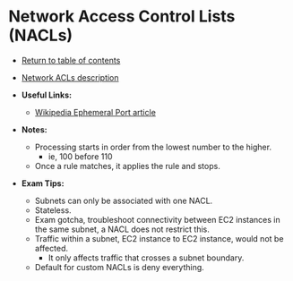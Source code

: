 # Network Access Control Lists (NACLs)

* [Return to table of contents](../../../README.md)

* [Network ACLs description](https://docs.aws.amazon.com/vpc/latest/userguide/vpc-network-acls.html)

* **Useful Links:**
  * [Wikipedia Ephemeral Port article](https://en.wikipedia.org/wiki/Ephemeral_port)

* **Notes:**
  * Processing starts in order from the lowest number to the higher.
    * ie, 100 before 110
  * Once a rule matches, it applies the rule and stops.
  
* **Exam Tips:**
  * Subnets can only be associated with one NACL.
  * Stateless.
  * Exam gotcha, troubleshoot connectivity between EC2 instances in the same subnet, a NACL does not restrict this.
  * Traffic within a subnet, EC2 instance to EC2 instance, would not be affected.
    * It only affects traffic that crosses a subnet boundary.
  * Default for custom NACLs is deny everything.
